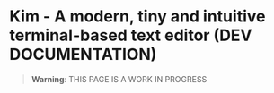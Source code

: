 # Kim - A modern, tiny and intuitive terminal-based text editor (DEV DOCUMENTATION)

>**Warning**: THIS PAGE IS A WORK IN PROGRESS
